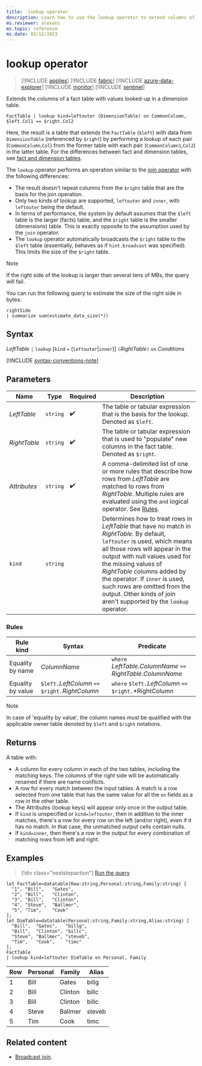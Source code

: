 ```yaml
---
title:  lookup operator
description: Learn how to use the lookup operator to extend columns of a fact table.
ms.reviewer: alexans
ms.topic: reference
ms.date: 03/12/2023
---
```

# lookup operator

> [!INCLUDE [applies](../includes/applies-to-version/applies.md)] [!INCLUDE [fabric](../includes/applies-to-version/fabric.md)] [!INCLUDE [azure-data-explorer](../includes/applies-to-version/azure-data-explorer.md)] [!INCLUDE [monitor](../includes/applies-to-version/monitor.md)] [!INCLUDE [sentinel](../includes/applies-to-version/sentinel.md)]

Extends the columns of a fact table with values looked-up in a dimension table.

```kusto
FactTable | lookup kind=leftouter (DimensionTable) on CommonColumn, $left.Col1 == $right.Col2
```

Here, the result is a table that extends the `FactTable` (`$left`) with data from `DimensionTable` (referenced by `$right`)
 by performing a lookup of each pair (`CommonColumn`,`Col`) from the former table
with each pair (`CommonColumn1`,`Col2`) in the latter table.
For the differences between fact and dimension tables, see [fact and dimension tables](../concepts/fact-and-dimension-tables.md).

The `lookup` operator performs an operation similar to the [join operator](join-operator.md)
with the following differences:

* The result doesn't repeat columns from the `$right` table that are the basis
  for the join operation.
* Only two kinds of lookup are supported, `leftouter` and `inner`,
  with `leftouter` being the default.
* In terms of performance, the system by default assumes that the `$left` table
  is the larger (facts) table, and the `$right` table is the smaller (dimensions)
  table. This is exactly opposite to the assumption used by the `join` operator.
* The `lookup` operator automatically broadcasts the `$right` table to the `$left`
  table (essentially, behaves as if `hint.broadcast` was specified). This limits the size of the `$right` table.

> [!NOTE]
> If the right side of the lookup is larger than several tens of MBs, the query will fail.
>
> You can run the following query to estimate the size of the right side in bytes:
>
> ```kusto
> rightSide
> | summarize sum(estimate_data_size(*))
> ```

## Syntax

*LeftTable* `|` `lookup` [`kind` `=` (`leftouter`|`inner`)] `(`*RightTable*`)` `on` *Conditions*

[!INCLUDE [syntax-conventions-note](../includes/syntax-conventions-note.md)]

## Parameters

|Name|Type|Required|Description|
|--|--|--|--|
|*LeftTable*| `string` | :heavy_check_mark:|The table or tabular expression that is the basis for the lookup. Denoted as `$left`.|
|*RightTable*| `string` | :heavy_check_mark:|The table or tabular expression that is used to "populate" new columns in the fact table. Denoted as `$right`.|
|*Attributes*| `string` | :heavy_check_mark:|A comma-delimited list of one or more rules that describe how rows from *LeftTable* are matched to rows from *RightTable*. Multiple rules are evaluated using the `and` logical operator. See [Rules](#rules).|
|`kind`| `string` ||Determines how to treat rows in *LeftTable* that have no match in *RightTable*. By default, `leftouter` is used, which means all those rows will appear in the output with null values used for the missing values of *RightTable* columns added by the operator. If `inner` is used, such rows are omitted from the output. Other kinds of join aren't supported by the `lookup` operator.|

### Rules

| Rule kind | Syntax | Predicate |
|---|---|---|
| Equality by name | *ColumnName* | `where` *LeftTable*.*ColumnName* `==` *RightTable*.*ColumnName* |
| Equality by value | `$left.`*LeftColumn* `==` `$right.`*RightColumn* | `where` `$left.`*LeftColumn* `==` `$right.`*RightColumn |

> [!NOTE]
> In case of 'equality by value', the column names *must* be qualified with the applicable owner table denoted by `$left` and `$right` notations.

## Returns

A table with:

* A column for every column in each of the two tables, including the matching keys.
  The columns of the right side will be automatically renamed if there are name conflicts.
* A row for every match between the input tables. A match is a row selected from one table that has the same value for all the `on` fields as a row in the other table.
* The Attributes (lookup keys) will appear only once in the output table.
* If `kind` is unspecified or `kind=leftouter`, then in addition to the inner matches, there's a row for every row on the left (and/or right), even if it has no match. In that case, the unmatched output cells contain nulls.
* If `kind=inner`, then there's a row in the output for every combination of matching rows from left and right.

## Examples

> [!div class="nextstepaction"]
> <a href="https://dataexplorer.azure.com/clusters/help/databases/Samples?query=H4sIAAAAAAAAA32RsW4CMQyG93sKKxOVslDahYoBqOhatWwVQ+4wyMJJqotpVakP3wQ3h2BAGRL7k+X/UxgFVq6TtWsZZ1sn+eTX6C1+T5P0FPb2FfsUg+Nar5wn/vmv7uCjATBjY8EsiDnfuXxxgsnYQu4vyZIpSAzKJjfYQ2Hvgl9YoFk4Zo+9ssfC1uRPY3kuxoNpNk8NZ5ln8tcuNwXsnMmlS5saqXqUJW3u7XX9gIfAijvFNfQ5M5hUeq3yGlxzq4KQ704Kw180v8CZHz/hQGE7Y9xJPAr2gyDEANXMgjr9AbRCGP7OAQAA" target="_blank">Run the query</a>

```kusto
let FactTable=datatable(Row:string,Personal:string,Family:string) [
  "1", "Bill",   "Gates",
  "2", "Bill",   "Clinton",
  "3", "Bill",   "Clinton",
  "4", "Steve",  "Ballmer",
  "5", "Tim",    "Cook"
];
let DimTable=datatable(Personal:string,Family:string,Alias:string) [
  "Bill",  "Gates",   "billg",
  "Bill",  "Clinton", "billc",
  "Steve", "Ballmer", "steveb",
  "Tim",   "Cook",    "timc"
];
FactTable
| lookup kind=leftouter DimTable on Personal, Family
```

Row     | Personal  | Family   | Alias
--------|-----------|----------|--------
1       | Bill      | Gates    | billg
2       | Bill      | Clinton  | billc
3       | Bill      | Clinton  | billc
4       | Steve     | Ballmer  | steveb
5       | Tim       | Cook     | timc

## Related content

* [Broadcast join](broadcast-join.md).